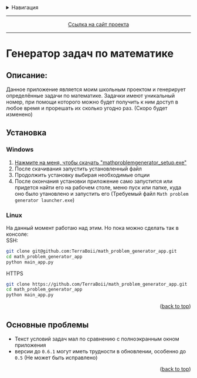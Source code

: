 <details>
<summary>Навигация</summary>

- [Генератор задач по математике](#генератор-задач-по-математике)
  - [Описание:](#описание)
  - [Установка](#установка)
    - [Windows](#windows)
    - [Linux](#linux)
  - [Основные проблемы](#основные-проблемы)

</details>

___

<p align="center"><a href="https://terraboii.github.io/mpga_wp/ru/" title="Сайт проекта">Ссылка на сайт проекта</a></p>

___

# Генератор задач по математике

## Описание:

Данное приложение является моим школьным проектом и генерирует определённые задачи по математике. Задачки имеют уникальный номер, при помощи которого можно будет получить к ним доступ в любое время и прорешать их сколько угодно раз. (Скоро будет изменено)

## Установка

### Windows

1. [Нажмите на меня, чтобы скачать "mathproblemgenerator_setup.exe"](https://github.com/TerraBoii/math_problem_generator_app/raw/main/app_installer/mathproblemgenerator_setup.exe)
2. После скачивания запустить установленный файл
3. Продолжить установку выбирая необходимые опции
4. После окончания установки приложение само запустится или придется найти его на рабочем столе, меню пуск или папке, куда оно было утановлено и запустить его (Требуемый файл `Math problem generator launcher.exe`)

### Linux

На данный момент работаю над этим. Но пока можно сделать так в консоле: \
SSH:

```sh
git clone git@github.com:TerraBoii/math_problem_generator_app.git
cd math_problem_generator_app
python main_app.py
```

HTTPS

```sh
git clone https://github.com/TerraBoii/math_problem_generator_app.git
cd math_problem_generator_app
python main_app.py
```

<p align="right">(<a href="#top" title="to the top of the page">back to top</a>)</p>

## Основные проблемы

- Текст условий задач мал по сравнению с полноэкранным окном приложения
- версии до `0.6.1` могут иметь трудности в обновлении, особенно до `0.5` (Не может быть исправлено)

<p align="right">(<a href="#top" title="to the top of the page">back to top</a>)</p>